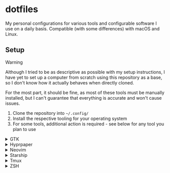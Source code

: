 # dotfiles

My personal configurations for various tools and configurable software I use on a daily basis. Compatible (with some differences) with macOS and Linux.

## Setup

> [!WARNING]
> Although I tried to be as descriptive as possible with my setup instructions, I have yet to set up a computer from scratch using this repository as a base, so I don't know how it actually behaves when directly cloned.
>
> For the most part, it should be fine, as most of these tools must be manually installed, but I can't guarantee that everything is accurate and won't cause issues.

1. Clone the repository into `~/.config/`
2. Install the respective tooling for your operating system
3. For some tools, additional action is required - see below for any tool you plan to use

<details>
<summary>GTK</summary>

From what I could tell, GTK 3 and GTK 4 could not be configured via settings file - theming only worked through terminal commands, which is why I didn't include GTK in the installer list, as this is fully manual and totally optional.

To ensure a consistent style across the entire OS, I use a GTK theme which can provide a Catppuccin theme, as it is the most universal across the largest amount of applications I use - [Colloid](https://github.com/vinceliuice/Colloid-gtk-theme), along with its' respective [Colloid Icons](https://github.com/vinceliuice/Colloid-icon-theme).

To set these up, you must clone the repositories locally, and run the following commands to match my setup:

```sh
colloid-gtk/install.sh -t purple -c dark --tweaks catppuccin normal
colloid-icons/install.sh -s catppuccin -t purple./install.sh -s catppuccin -t purple./install.sh -s catppuccin -t purple
gsettings set org.gnome.desktop.interface gtk-theme Colloid-Purple-Dark-Catppuccin
gsettings set org.gnome.desktop.interface icon-theme Colloid-Purple-Catppuccin-Dark
```
</details>

<details>
<summary>Hyprpaper</summary>

Due to copyright risk, I do not store any wallpapers in this repository, so I also don't think it's appropriate to store wallpaper configuration here as well. For this reason, the Hyprpaper configuration only contains a template file for setting up.

You can copy this file naming it `hyprpaper.conf` (this file is ignored from VCS) and fill in the templated fields to make Hyprpaper functional.
</details>

<details>
<summary>Neovim</summary>

The default configuration for LSP and formatting uses a big batch of various languages that I am likely to use at some point on any computer which will definitely cause errors whenever Neovim is opened, unless you happen to have tooling installed for all of these languages. For this reason, you willwant to update `nvim/lua/plugins/{conform,lsp}.lua` to match your needs.

In general, due to this bad design, I have plans to figure out a way to make these environment-configurable, which would relegate the default values in the repository root just enough to use as an example, but I have yet to free the time for it.
</details>

<details>
<summary>Starship</summary>

This is not documented yet.

TLDR: Configure your shell to use Starship
</details>

<details>
<summary>Tmux</summary>

This is not documented yet.

TLDR: Install Tmux Plugin Manager
</details>

<details>
<summary>ZSH</summary>

This is not documented yet.

I don't have a TLDR either, as I have not even compiled a configuration yet, sorry.
</details>
